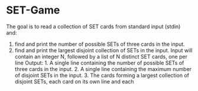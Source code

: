 # SET-Game
The goal is to read a collection of SET cards from standard input (stdin) and:
1. find and print the number of possible SETs of three cards in the input.       
2. find and print the largest disjoint collection of SETs in the input.
Input will contain an integer N, followed by a list of N distinct SET cards, one per line
Output: 1. A single line containing the number of possible SETs of three cards in the input.
        2. A single line containing the maximum number of disjoint SETs in the input.
        3. The cards forming a largest collection of disjoint SETs, each card on its own line and each

